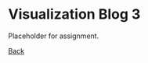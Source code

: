# Visualization Blog 3
Placeholder for assignment.

<a href="#" onclick="window.history.back()">Back</a>